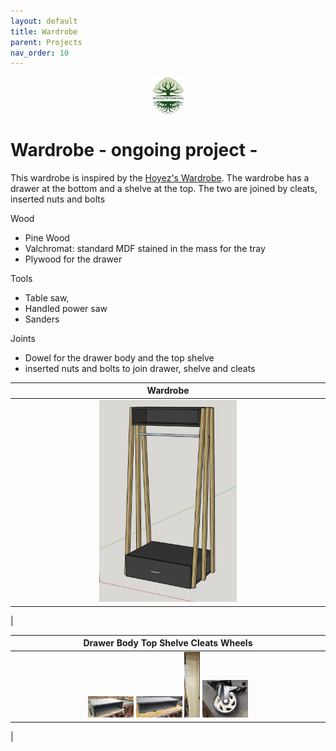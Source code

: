 ```yaml
---
layout: default
title: Wardrobe
parent: Projects
nav_order: 10
---
```

<center>
<img src="../media/Lignarius.png" width="10%" height="10%" align="middle"/>
</center>

# Wardrobe - ongoing project -

This wardrobe is inspired by the [Hoyez's Wardrobe](https://www.lairdubois.fr/creations/16546-meuble-penderie.html). The wardrobe has a drawer at the bottom and a shelve at the top. The two are joined by cleats, inserted nuts and bolts

Wood
* Pine Wood
* Valchromat: standard MDF stained in the mass for the tray
* Plywood for the drawer


Tools
* Table saw,
* Handled power saw
* Sanders


Joints
* Dowel for the drawer body and the top shelve
* inserted nuts and bolts to join drawer, shelve and cleats


|                                                                 Wardrobe                                                                  |
|:-----------------------------------------------------------------------------------------------------------------------------------------:|
|          [<img alt="image" height="45%" src="/media/Wardrobe.jpg" width="45%"/>](https://garlatti.github.io/media/Wardrobe.jpg)           | 
|      



|                                                                                                                                                                                                                         Drawer Body                              Top Shelve                    Cleats                                    Wheels                                                                                                                                                                                                                          |
|:------------------------------------------------------------------------------------------------------------------------------------------------------------------------------------------------------------------------------------------------------------------------------------------------------------------------------------------------------------------------------------------------------------------------------------------------------------------------------------------------------------------------------------------------------------------------:|
| [<img alt="image" height="15%" src="/media/Wardrobe_Drawer_Body.jpg" width="15%"/>](https://garlatti.github.io/media/Wardrobe_Drawer_Body.jpg)  [<img alt="image" height="15%" src="/media/Wardrobe_Top_Shelve.jpg" width="15%"/>](https://garlatti.github.io/media/Wardrobe_Top_Shelve.jpg)   [<img alt="image" height="5%" src="/media/Wardrobe_Cleats.jpg" width="5%"/>](https://garlatti.github.io/media/Wardrobe_Cleats.jpg)   [<img alt="image" height="15%" src="/media/Wardrobe_Wheels.jpg" width="15%"/>](https://garlatti.github.io/media/Wardrobe_Wheels.jpg) |  |
|    